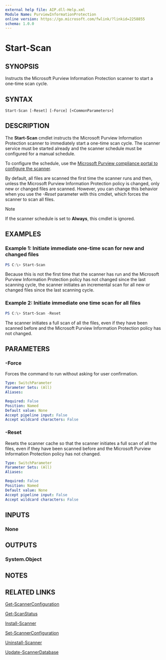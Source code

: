 ```yaml
---
external help file: AIP.dll-Help.xml
Module Name: PurviewInformationProtection
online version: https://go.microsoft.com/fwlink/?linkid=2258855
schema: 1.0.0
---
```


# Start-Scan

## SYNOPSIS

Instructs the Microsoft Purview Information Protection scanner to start a one-time scan cycle. 

## SYNTAX

```
Start-Scan [-Reset] [-Force] [<CommonParameters>]
```

## DESCRIPTION
The **Start-Scan** cmdlet instructs the Microsoft Purview Information Protection scanner to immediately start a one-time scan cycle. The scanner service must be started already and the scanner schedule must be configured for a manual schedule. 

To configure the schedule, use the [Microsoft Purview compliance portal to configure the scanner](/azure/information-protection/deploy-aip-scanner).

By default, all files are scanned the first time the scanner runs and then, unless the Microsoft Purview Information Protection policy is changed, only new or changed files are scanned. However, you can change this behavior when you use the *-Reset* parameter with this cmdlet, which forces the scanner to scan all files.
  
> [!NOTE]
> If the scanner schedule is set to **Always**, this cmdlet is ignored.
> 
## EXAMPLES

### Example 1: Initiate immediate one-time scan for new and changed files
```powershell
PS C:\> Start-Scan
```

Because this is not the first time that the scanner has run and the Microsoft Purview Information Protection policy has not changed since the last scanning cycle, the scanner initiates an incremental scan for all new or changed files since the last scanning cycle.

### Example 2: Initiate immediate one time scan for all files
```powershell
PS C:\> Start-Scan -Reset
```

The scanner initiates a full scan of all the files, even if they have been scanned before and the Microsoft Purview Information Protection policy has not changed.

## PARAMETERS

### -Force

Forces the command to run without asking for user confirmation.

```yaml
Type: SwitchParameter
Parameter Sets: (All)
Aliases:

Required: False
Position: Named
Default value: None
Accept pipeline input: False
Accept wildcard characters: False
```

### -Reset

Resets the scanner cache so that the scanner initiates a full scan of all the files, even if they have been scanned before and the Microsoft Purview Information Protection policy has not changed.

```yaml
Type: SwitchParameter
Parameter Sets: (All)
Aliases:

Required: False
Position: Named
Default value: None
Accept pipeline input: False
Accept wildcard characters: False
```

## INPUTS

### None

## OUTPUTS

### System.Object

## NOTES

## RELATED LINKS

[Get-ScannerConfiguration](Get-ScannerConfiguration.md)

[Get-ScanStatus](Get-ScanStatus.md)

[Install-Scanner](Install-Scanner.md)

[Set-ScannerConfiguration](Set-ScannerConfiguration.md)

[Uninstall-Scanner](Uninstall-Scanner.md)

[Update-ScannerDatabase](Update-ScannerDatabase.md)